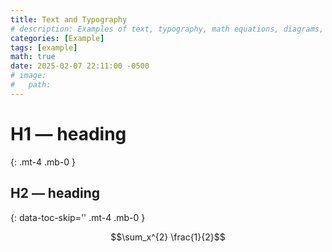 ```yaml
---
title: Text and Typography
# description: Examples of text, typography, math equations, diagrams, flowcharts, pictures, videos, and more.
categories: [Example]
tags: [example]
math: true
date: 2025-02-07 22:11:00 -0500
# image:
#   path: 
---
```


# H1 — heading
{: .mt-4 .mb-0 }

## H2 — heading
{: data-toc-skip='' .mt-4 .mb-0 }


$$\sum_x^{2} \frac{1}{2}$$